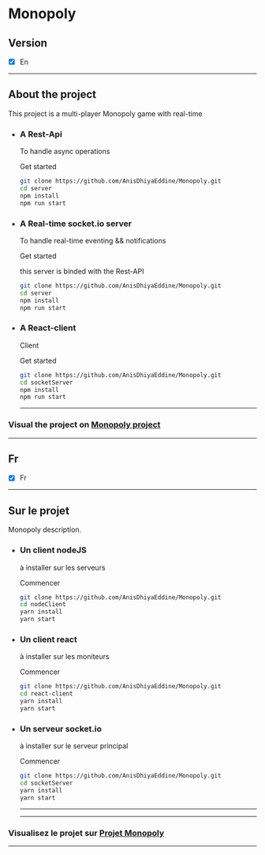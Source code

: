 # Monopoly

## Version

* [x] En
-------
## About the project
<p>This project is a multi-player Monopoly game with real-time  </p>

- ### A Rest-Api
  <p>To handle async operations</p>
  <p>Get started</p>

  ```bash
  git clone https://github.com/AnisDhiyaEddine/Monopoly.git
  cd server
  npm install
  npm run start
  ```
- ### A Real-time socket.io server
   <p>To handle real-time eventing && notifications </p>
   <p>Get started</p>
   <p>this server is binded with the Rest-API</p>

  ```bash
  git clone https://github.com/AnisDhiyaEddine/Monopoly.git
  cd server
  npm install
  npm run start
  ```
- ### A React-client
   <p>Client</p>
   <p>Get started</p>

  ```bash
  git clone https://github.com/AnisDhiyaEddine/Monopoly.git
  cd socketServer
  npm install
  npm run start
  ```          

  -----
### Visual the project on [Monopoly project](link)
  -----

## Fr
* [x] Fr
-------
## Sur le projet
<p>
Monopoly description. </p>

- ### Un client nodeJS
  <p>à installer sur les serveurs</p>
  <p>Commencer</p>

  ```bash
  git clone https://github.com/AnisDhiyaEddine/Monopoly.git
  cd nodeClient 
  yarn install
  yarn start
  ```
- ### Un client react
   <p>à installer sur les moniteurs</p>
   <p>Commencer</p>

  ```bash
  git clone https://github.com/AnisDhiyaEddine/Monopoly.git
  cd react-client
  yarn install
  yarn start
  ```
- ### Un serveur socket.io
   <p>à installer sur le serveur principal</p>
   <p>Commencer</p>

  ```bash
  git clone https://github.com/AnisDhiyaEddine/Monopoly.git
  cd socketServer
  yarn install
  yarn start
  ```          
  -----
    -----
### Visualisez le projet sur [Projet Monopoly](link)
  -----